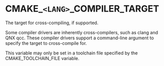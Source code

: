   

# CMAKE_```<LANG>```_COMPILER_TARGET  
The target for cross-compiling, if supported.  

Some compiler drivers are inherently cross-compilers, such as clang and
QNX qcc. These compiler drivers support a command-line argument to specify
the target to cross-compile for.  

This variable may only be set in a toolchain file specified by
the CMAKE_TOOLCHAIN_FILE variable.  

